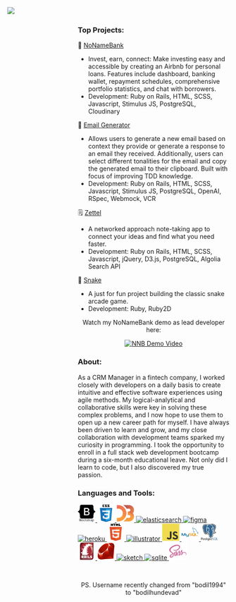 ![](https://raw.githubusercontent.com/bodilhundevad/bodilhundevad/main/Git%20header%20bodilhundevad.gif)

<!-- <h1 align="center">Hi 👋, I'm Bodil</h1> 
<!-- <h3 align="center">A passionate junior full stack developer located in Austria</h3> -->

<dl><dd><dl><dd><dl><dd><dl><dd> <!--adds margin -->
<h3 align="left">Top Projects:</h3>
 
💸 [NoNameBank](https://github.com/bodilhundevad/nnb)
 - Invest, earn, connect: Make investing easy and accessible by creating an Airbnb for personal loans. Features include dashboard, banking wallet, repayment schedules, comprehensive portfolio statistics, and chat with borrowers.
 - Development: Ruby on Rails, HTML, SCSS, Javascript, Stimulus JS, PostgreSQL, Cloudinary
 
📧 [Email Generator](https://github.com/bodilhundevad/openai-email-responder)
- Allows users to generate a new email based on context they provide or generate a response to an email they received. Additionally, users can select different tonalities for the email and copy the generated email to their clipboard. Built with focus of improving TDD knowledge.
- Development: Ruby on Rails, HTML, SCSS, Javascript, Stimulus JS, PostgreSQL, OpenAI, RSpec, Webmock, VCR

 
🗒️ [Zettel](https://github.com/bodilhundevad/zettel)
- A networked approach note-taking app to connect your ideas and find what you need faster. 
- Development: Ruby on Rails, HTML, SCSS, Javascript, jQuery, D3.js, PostgreSQL, Algolia Search API

 🐍 [Snake](https://github.com/bodilhundevad/snake)
- A just for fun project building the classic snake arcade game.
- Development: Ruby, Ruby2D

<p align="center">Watch my NoNameBank demo as lead developer here:</p> 
 
<p align="center"><a href="https://youtu.be/398uwgl9FXM?t=447" target="blank"><img width="50%" src="https://i.postimg.cc/k51yk72d/NNB-Demo-Video.png" alt="NNB Demo Video"  /></a></p>
 
<h3 align="left">About:</h3>
As a CRM Manager in a fintech company, I worked closely with developers on a daily basis to create intuitive and effective software experiences using agile methods. My logical-analytical and collaborative skills were key in solving these complex problems, and I now hope to use them to open up a new career path for myself.
I have always been driven to learn and grow, and my close collaboration with development teams sparked my curiosity in programming. I took the opportunity to enroll in a full stack web development bootcamp during a six-month educational leave. Not only did I learn to code, but I also discovered my true passion.
 <!--
<h3 align="left">Connect with me:</h3>
<p align="left">
<a href="https://linkedin.com/in/bodil-hundevad" target="blank"><img align="center" src="https://raw.githubusercontent.com/rahuldkjain/github-profile-readme-generator/master/src/images/icons/Social/linked-in-alt.svg" alt="linkedin" height="30" width="40" /></a>
</p>-->

<h3 align="left">Languages and Tools:</h3>
<p align="left"> <a href="https://getbootstrap.com" target="_blank" rel="noreferrer"> <img src="https://raw.githubusercontent.com/devicons/devicon/master/icons/bootstrap/bootstrap-plain-wordmark.svg" alt="bootstrap" width="40" height="40"/> </a> <a href="https://www.w3schools.com/css/" target="_blank" rel="noreferrer"> <img src="https://raw.githubusercontent.com/devicons/devicon/master/icons/css3/css3-original-wordmark.svg" alt="css3" width="40" height="40"/> </a> <a href="https://d3js.org/" target="_blank" rel="noreferrer"> <img src="https://raw.githubusercontent.com/devicons/devicon/master/icons/d3js/d3js-original.svg" alt="d3js" width="40" height="40"/> </a> <a href="https://www.elastic.co" target="_blank" rel="noreferrer"> <img src="https://www.vectorlogo.zone/logos/elastic/elastic-icon.svg" alt="elasticsearch" width="40" height="40"/> </a> <a href="https://www.figma.com/" target="_blank" rel="noreferrer"> <img src="https://www.vectorlogo.zone/logos/figma/figma-icon.svg" alt="figma" width="40" height="40"/> </a> <a href="https://heroku.com" target="_blank" rel="noreferrer"> <img src="https://www.vectorlogo.zone/logos/heroku/heroku-icon.svg" alt="heroku" width="40" height="40"/> </a> <a href="https://www.w3.org/html/" target="_blank" rel="noreferrer"> <img src="https://raw.githubusercontent.com/devicons/devicon/master/icons/html5/html5-original-wordmark.svg" alt="html5" width="40" height="40"/> </a> <a href="https://www.adobe.com/in/products/illustrator.html" target="_blank" rel="noreferrer"> <img src="https://www.vectorlogo.zone/logos/adobe_illustrator/adobe_illustrator-icon.svg" alt="illustrator" width="40" height="40"/> </a> <a href="https://developer.mozilla.org/en-US/docs/Web/JavaScript" target="_blank" rel="noreferrer"> <img src="https://raw.githubusercontent.com/devicons/devicon/master/icons/javascript/javascript-original.svg" alt="javascript" width="40" height="40"/> </a> <a href="https://www.mysql.com/" target="_blank" rel="noreferrer"> <img src="https://raw.githubusercontent.com/devicons/devicon/master/icons/mysql/mysql-original-wordmark.svg" alt="mysql" width="40" height="40"/> </a> <a href="https://www.postgresql.org" target="_blank" rel="noreferrer"> <img src="https://raw.githubusercontent.com/devicons/devicon/master/icons/postgresql/postgresql-original-wordmark.svg" alt="postgresql" width="40" height="40"/> </a> <a href="https://rubyonrails.org" target="_blank" rel="noreferrer"> <img src="https://raw.githubusercontent.com/devicons/devicon/master/icons/rails/rails-original-wordmark.svg" alt="rails" width="40" height="40"/> </a> <a href="https://www.ruby-lang.org/en/" target="_blank" rel="noreferrer"> <img src="https://raw.githubusercontent.com/devicons/devicon/master/icons/ruby/ruby-original.svg" alt="ruby" width="40" height="40"/> </a> <a href="https://www.sketch.com/" target="_blank" rel="noreferrer"> <img src="https://www.vectorlogo.zone/logos/sketchapp/sketchapp-icon.svg" alt="sketch" width="40" height="40"/> </a> <a href="https://www.sqlite.org/" target="_blank" rel="noreferrer"> <img src="https://www.vectorlogo.zone/logos/sqlite/sqlite-icon.svg" alt="sqlite" width="40" height="40"/> </a> <a href="https://sass-lang.com" target="_blank" rel="noreferrer"> <img src="https://raw.githubusercontent.com/devicons/devicon/master/icons/sass/sass-original.svg" alt="sass" width="40" height="40"/> </a></p><br>
<p align="center">PS. Username recently changed from "bodil1994" to "bodilhundevad"</p>
</dd></dl></dd></dl></dd></dl></dd></dl>
